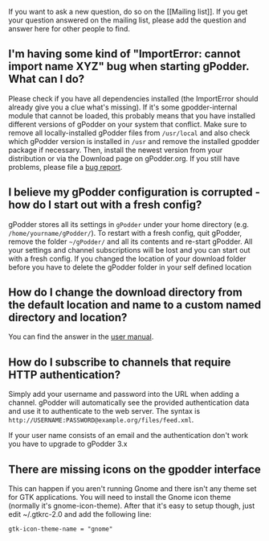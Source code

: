 
If you want to ask a new question, do so on the [[Mailing list]]. If you get
your question answered on the mailing list, please add the question and
answer here for other people to find.

I'm having some kind of "ImportError: cannot import name XYZ" bug when starting gPodder. What can I do?
-------------------------------------------------------------------------------------------------------

Please check if you have all dependencies installed (the ImportError
should already give you a clue what's missing). If it's some
gpodder-internal module that cannot be loaded, this probably means that
you have installed different versions of gPodder on your system that
conflict. Make sure to remove all locally-installed gPodder files from
`/usr/local` and also check which gPodder version is installed in `/usr`
and remove the installed gpodder package if necessary. Then, install the
newest version from your distribution or via the Download page on
gPodder.org. If you still have problems, please file a [bug report](https://github.com/gpodder/gpodder/issues).

I believe my gPodder configuration is corrupted - how do I start out with a fresh config?
-----------------------------------------------------------------------------------------

gPodder stores all its settings in `gPodder` under your home directory
(e.g. `/home/yourname/gPodder/`). To restart with a fresh config, quit
gPodder, remove the folder `~/gPodder/` and all its contents and
re-start gPodder. All your settings and channel subscriptions will be
lost and you can start out with a fresh config. If you changed the
location of your download folder before you have to delete the gPodder
folder in your self defined location

How do I change the download directory from the default location and name to a custom named directory and location?
-------------------------------------------------------------------------------------------------------------------

You can find the answer in the [user manual](https://github.com/gpodder/gpodder/wiki/User-Manual#changing-the-downloads-folder-location-and-the-gpodder-home-folder).

How do I subscribe to channels that require HTTP authentication?
----------------------------------------------------------------

Simply add your username and password into the URL when adding a
channel. gPodder will automatically see the provided authentication data
and use it to authenticate to the web server. The syntax is
`http://USERNAME:PASSWORD@example.org/files/feed.xml`.

If your user name consists of an email and the authentication don't work
you have to upgrade to gPodder 3.x

There are missing icons on the gpodder interface
------------------------------------------------

This can happen if you aren't running Gnome and there isn't any theme
set for GTK applications. You will need to install the Gnome icon theme
(normally it's gnome-icon-theme). After that it's easy to setup though,
just edit \~/.gtkrc-2.0 and add the following line:

`gtk-icon-theme-name = "gnome"`
